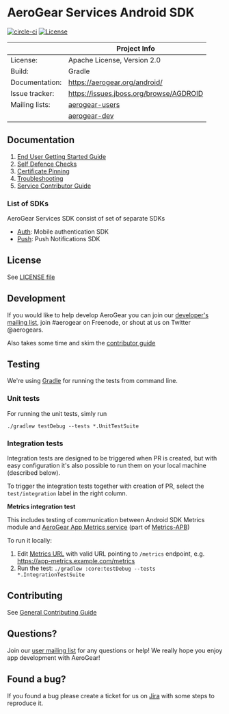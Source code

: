 # AeroGear Services Android SDK

[![circle-ci](https://img.shields.io/circleci/project/github/aerogear/aerogear-android-sdk/master.svg)](https://circleci.com/gh/aerogear/aerogear-android-sdk)
[![License](https://img.shields.io/badge/-Apache%202.0-blue.svg)](https://opensource.org/s/Apache-2.0)

|                 | Project Info                                                     |
| --------------- | ---------------------------------------------------------------- |
| License:        | Apache License, Version 2.0                                      |
| Build:          | Gradle                                                           |
| Documentation:  | https://aerogear.org/android/                                    |
| Issue tracker:  | https://issues.jboss.org/browse/AGDROID                          |
| Mailing lists:  | [aerogear-users](http://aerogear-users.1116366.n5.nabble.com/)   | 
|                 | [aerogear-dev](https://groups.google.com/forum/#!forum/aerogear) |

## Documentation

1. [End User Getting Started Guide](./docs/modules/getting-started/pages/getting-started.adoc)
1. [Self Defence Checks](./docs/modules/getting-started/pages/auth-self-defence-checks.adoc)
1. [Certificate Pinning](./docs/modules/getting-started/pages/certificate-pinning.adoc)
1. [Troubleshooting](./docs/troubleshooting.adoc)
1. [Service Contributor Guide](./docs/contributing-guide.adoc)

### List of SDKs

AeroGear Services SDK consist of set of separate SDKs

- [Auth](./docs/modules/getting-started/pages/auth.adoc):  Mobile authentication SDK
- [Push](./docs/modules/getting-started/pages/push.adoc):  Push Notifications SDK

## License 

 See [LICENSE file](./LICENSE)

## Development

If you would like to help develop AeroGear you can join our [developer's mailing list](https://groups.google.com/forum/#!forum/aerogear), join #aerogear on Freenode, or shout at us on Twitter @aerogears.

Also takes some time and skim the [contributor guide](CONTRIBUTING.md)

## Testing

We're using [Gradle](https://gradle.org/) for running the tests from command line.

### Unit tests

For running the unit tests, simly run

`./gradlew testDebug --tests *.UnitTestSuite`

### Integration tests

Integration tests are designed to be triggered when PR is created, but with easy configuration it's also possible to run them on your local machine (described below).

To trigger the integration tests together with creation of PR, select the `test/integration` label in the right column.

**Metrics integration test**

This includes testing of communication between Android SDK Metrics module and [AeroGear App Metrics service](https://github.com/aerogear/aerogear-app-metrics) (part of [Metrics-APB](https://github.com/aerogearcatalog/metrics-apb))

To run it locally:

1. Edit [Metrics URL](https://github.com/aerogear/aerogear-android-sdk/blob/master/core/src/test/assets/integration-test-mobile-services.json#L11) with valid URL pointing to `/metrics` endpoint, e.g. https://app-metrics.example.com/metrics
2. Run the test: `./gradlew :core:testDebug --tests *.IntegrationTestSuite`


## Contributing

See [General Contributing Guide](./CONTRIBUTING.md)

## Questions?

Join our [user mailing list](https://groups.google.com/forum/#!forum/aerogear) for any questions or help! We really hope you enjoy app development with AeroGear!

## Found a bug?

If you found a bug please create a ticket for us on [Jira](https://issues.jboss.org/browse/AGDROID) with some steps to reproduce it.
